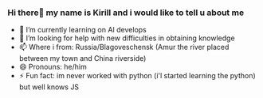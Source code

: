 ### Hi there👋 my name is Kirill and i would like to tell u about me 

- 🌱 I’m currently learning on AI develops 
- 🤔 I’m looking for help with new difficulties in obtaining knowledge
- 📫 Where i from: Russia/Blagoveschensk (Amur the river placed between my town and China riverside) 
- 😄 Pronouns: he/him 
- ⚡ Fun fact: im never worked with python (i'l started learning the python) but well knows JS 

